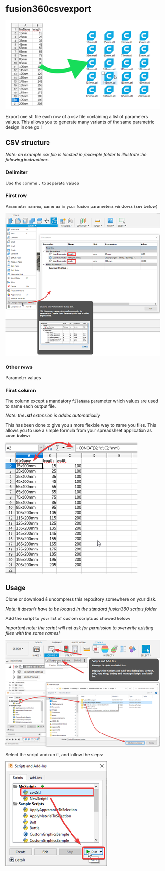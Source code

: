 # fusion360csvexport
![Fusion360 parameters window location](/doc/fusion360csvexport.png)

Export one stl file each row of a csv file containing a list of parameters values.
This allows you to generate many variants of the same parametric design in one go !

## CSV structure
*Note: an example csv file is located in /example folder to illustrate the folowing instructions.*

### Delimiter
Use the comma `,` to separate values

### First row
Parameter names, same as in your fusion parameters windows (see below)

![Fusion360 parameters window location](/doc/parameters%20in%20fusion360.png)

### Other rows
Parameter values

### First column
The column except a mandatory `fileName` parameter which values are used to name each output file.

*Note: the **.stl** extension is added automatically*

This has been done to give you a more flexible way to name you files.
This allows you to use a simple formula from your spreadsheet application as seen below:

![Example of an automated name generation formula](/doc/naming%20is%20easy.png)

## Usage
Clone or download & uncompress this repository somewhere on your disk.

*Note: it doesn't have to be located in the standard fusion360 scripts folder*

Add the script to your list of custom scripts as showed below:

*Important note: the script will not ask for permission to overwrite existing files with the same names!*

![Scripts and Add-Ins menu Location](/doc/fusion360%20scripts%20menu.png)
![Adding a new script](/doc/fusion360%20add%20custom%20script.png)

Select the script and run it, and follow the steps:

![Adding a new script](/doc/fusion360%20run%20script.png)